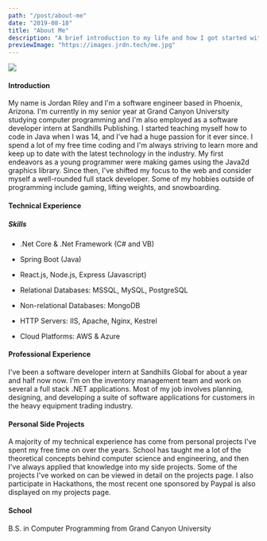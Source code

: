 ```yaml
---
path: "/post/about-me"
date: "2019-08-18"
title: "About Me"
description: "A brief introduction to my life and how I got started with software development."
previewImage: "https://images.jrdn.tech/me.jpg"
---
```


![](https://42f2671d685f51e10fc6-b9fcecea3e50b3b59bdc28dead054ebc.ssl.cf5.rackcdn.com/illustrations/about_me_wa29.svg)

#### Introduction

My name is Jordan Riley and I'm a software engineer based in Phoenix, Arizona. I'm currently in my senior year at Grand Canyon University studying computer programming and I'm also employed as a software developer intern at Sandhills Publishing. I started teaching myself how to code in Java when I was 14, and I've had a huge passion for it ever since. I spend a lot of my free time coding and I'm always striving to learn more and keep up to date with the latest technology in the industry. My first endeavors as a young programmer were making games using the Java2d graphics library. Since then, I've shifted my focus to the web and consider myself a well-rounded full stack developer. Some of my hobbies outside of programming include gaming, lifting weights, and snowboarding.

#### Technical Experience

##### Skills

- .Net Core & .Net Framework (C# and VB)

- Spring Boot (Java)

- React.js, Node.js, Express (Javascript)

- Relational Databases: MSSQL, MySQL, PostgreSQL

- Non-relational Databases: MongoDB

- HTTP Servers: IIS, Apache, Nginx, Kestrel

- Cloud Platforms: AWS & Azure

#### Professional Experience

I've been a software developer intern at Sandhills Global for about a year and half now now. I'm on the inventory management team and work on several a full stack .NET applications. Most of my job involves planning, designing, and developing a suite of software applications for customers in the heavy equipment trading industry.

#### Personal Side Projects

A majority of my technical experience has come from personal projects I've spent my free time on over the years. School has taught me a lot of the theoretical concepts behind computer science and engineering, and then I've always applied that knowledge into my side projects. Some of the projects I've worked on can be viewed in detail on the projects page. I also participate in Hackathons, the most recent one sponsored by Paypal is also displayed on my projects page.

#### School

B.S. in Computer Programming from Grand Canyon University
